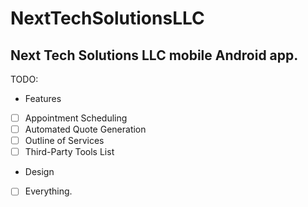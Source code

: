 # NextTechSolutionsLLC
Next Tech Solutions LLC mobile Android app.
---
TODO:
+ Features
 - [ ] Appointment Scheduling
 - [ ] Automated Quote Generation
 - [ ] Outline of Services
 - [ ] Third-Party Tools List
+ Design
 - [ ] Everything.
